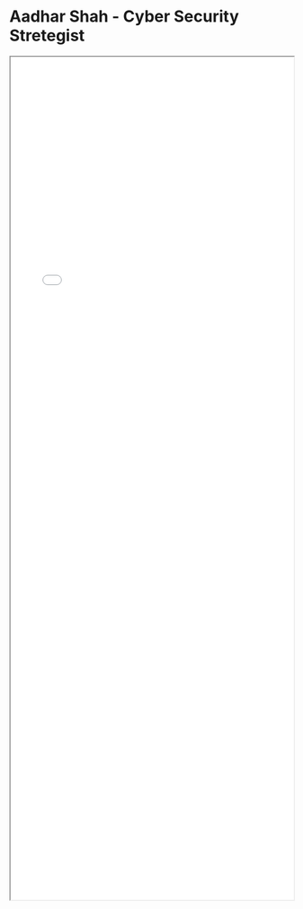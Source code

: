 # Aadhar Shah - Cyber Security Stretegist
<html lang="en">
<head>
    <meta charset="UTF-8">
    <meta http-equiv="X-UA-Compatible" content="IE=edge">
    <meta name="viewport" content="width=device-width, initial-scale=1.0">
    <title>Embed PDF from GitHub</title>
</head>
<body>
    <iframe src="Resume_Aadhar_Shah.pdf" width="100%" height="1500px">
    </iframe>
</body>
</html>

